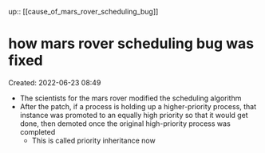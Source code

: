 up:: [[cause_of_mars_rover_scheduling_bug]]

# how mars rover scheduling bug was fixed
Created: 2022-06-23 08:49

- The scientists for the mars rover modified the scheduling algorithm
- After the patch, if a process is holding up a higher-priority process, that instance was promoted to an equally high priority so that it would get done, then demoted once the original high-priority process was completed
	- This is called priority inheritance now 
